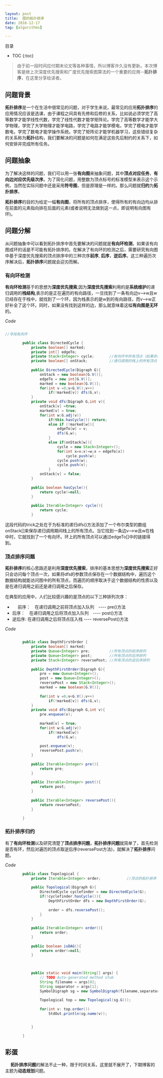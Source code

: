 ```yaml
---

layout: post
title:  图的拓扑排序
date: 2016-12-17
tag: [algorithms]

---
```


目录

* TOC 
{:toc}

>由于前一段时间应付期末论文等各种事情，所以博客许久没有更新。本次博客是继上次深度优先搜索和广度优先搜索图算法的一个重要的应用--**拓扑排序**，在这里分享给读者。

## 问题背景

**拓扑排序**是一个在生活中很常见的问题，对于学生来说，最常见的应用**拓扑排序**的应用情况应该是选课，由于课程之间具有先修和后修的关系，比如说必须学完了高等数学才能学线性代数，学完了线性代数才能学矩阵论。学完了高等数学才能学大学物理，学完了大学物理才能学电路，学完了电路才能学模电，学完了模电才能学数电，学完了数电才能学操作系统。学完了矩阵论才能学机器学习，这些错综复杂的关系称为**拓扑**结构，我们要解决的问题是如何在满足这些先后制约的关系下，如何安排并完成所有任务。

## 问题抽象

为了解决这样的问题，我们可以用一张**有向图**来抽象问题，其中**顶点对应任务**，**有向边对应优先级次序**。为了简化问题，用整数为顶点标号的标准模型来表示这个示例，当然在实际问题中还是采用**符号图**，但是原理是一样的。那么问题就**归约**为**拓扑排序**。

**拓扑排序**的目的为给定一幅**有向图**，将所有的顶点排序，使得所有的有向边均从排在前面的元素指向排在后面的元素(或者说明无法做到这一点，即说明有向图有环)。

## 问题分解

从问题抽象中可以看到拓扑排序中首先要解决的问题就是**有向环检测**，如果该有向图成环的话是不可能有拓扑排序的。在解决了有向环的检测之后，需要研究有向图中基于深度优先搜索的顶点排序中的三种次序**前序**, **后序**，**逆后序**。这三种遍历次序解决后，**拓扑排序**问题就会迎刃而解。

### 有向环检测

**有向环检测**基于的思想为**深度优先搜索**,因为**深度优先搜索**利用的是**系统维护**的递归调用的**栈结构**,表示的是正在遍历的有向路径，一旦找到了一条有向边v-->w且w已经存在于栈中，就找到了一个环，因为栈表示的是w到的有向路径，而v-->w正好补全了这个环。同时，如果没有找到这样的边，那么就意味着这幅**有向图是无环**的。

*Code*

```java

//寻找有向环

		public class DirectedCycle {
			private boolean[] marked;
			private int[] edgeTo;
			private Stack<Integer> cycle;		//有向环中所有顶点（如果存在）
			private boolean[] onStack;			//递归调用的栈上的所有顶点
	
			public DirectedCycle(Digraph G){
				onStack = new boolean[G.V()];
				edgeTo = new int[G.V()];
				marked = new boolean[G.V()];
				for(int v =0;v<G.V();v++)
					if(!marked[v]) dfs(G,v);
			}
			private void dfs(Digraph G,int v){
				onStack[v] =true;
				marked[v] = true;
				for(int w:G.adj(v))
					if(this.hasCycle()) return;
					else if (!marked[w]){
						edgeTo[w] = v;
						dfs(G,w);
					}
					else if(onStack[w]){
						cycle = new Stack<Integer>();
						for(int x=v;x!=w;x = edgeTo[x])
							cycle.push(w);
						cycle.push(w);
						cycle.push(v);
					}
				onStack[v] = false;
			}
	
			public boolean hasCycle(){ 
				return cycle!=null;
			}
	
			public Iterable<Integer> cycle(){
				return cycle;
			}
```

这段代码的trick之处在于为标准的递归dfs()方法添加了一个布尔类型的数组onStack[]来保存递归调用期间栈上的所有顶点。当它找到一条边v-->w且w在栈中时，它就找到了一个有向环。环上的所有顶点可以通过edgeTo[]中的链接得到。

### 顶点排序问题

**拓扑排序**的核心思路还是利用**深度优先搜索**，排序的基本思想为**深度优先搜索**正好只会访问每个顶点一次，如果将dfs的参数顶点保存在一个数据结构中，遍历这个数据结构就能访问图中的所有顶点，而遍历的顺序取决于这个数据结构的性质以及是在递归调用之前还是递归调用之后保存。


在典型的应用中，人们比较感兴趣的是顶点的以下三种排列次序：

+ 　 前序：　在递归调用之前将顶点加入队列　---- pre()方法
+   后序：　在递归调用之后将顶点加入队列　---- post()方法
+   逆后序: 在递归调用之后将顶点压入栈    ---- reversePost()方法

*Code*

```java

		public class DepthFirstOrder {
			private boolean[] marked;
			private Queue<Integer> pre;			//所有顶点的前序排列
			private Queue<Integer> post;		//所有顶点的后序排列
			private Stack<Integer> reversePost;	//所有顶点的逆后序排列
	
			public DepthFirstOrder(Digraph G){
				pre = new Queue<Integer>();
				post = new Queue<Integer>();
				reversePost = new Stack<Integer>();
				marked = new boolean[G.V()];
		
				for(int v =0;v<G.V();v++)
					if(!marked[v]) dfs(G,v);
			}
			private void dfs(Digraph G,int v){
				pre.enqueue(v);
		
				marked[v] = true;
				for(int w:G.adj(v))
					if(!marked[w])
						dfs(G,w);
		
				post.enqueue(v);
				reversePost.push(v);
			}
	
			public Iterable<Integer> pre(){
				return pre;
			}
	
			public Iterable<Integer> post(){
				return post;
			}
	
			public Iterable<Integer> reversePost(){
				return reversePost;
			}

		}
```

### 拓扑排序归约

有了**有向环检测**以及研究清楚了**顶点排序问题**，**拓扑排序问题**就简单了，首先检测是否有环，然后对遍历的顶点取逆后序(reversePost方法)，就解决了**拓扑排序**问题。

*Code*

```java
		public class Topological {
			private Iterable<Integer> order;			//顶点的拓扑排序
	
			public Topological(Digraph G){
				DirectedCycle cyclefinder = new DirectedCycle(G);
				if(!cyclefinder.hasCycle()){
					DepthFirstOrder dfs = new DepthFirstOrder(G);
			
					order = dfs.reversePost();
				}
			}
	
			public Iterable<Integer> order(){
				return order;
			}
	
			public boolean isDAG(){
				return order!=null;
			}
	
	

			public static void main(String[] args) {
				// TODO Auto-generated method stub
				String filename = args[0];
				String separator = args[1];
				SymbolDigraph sg = new SymbolDigraph(filename,separator);
		
				Topological top = new Topological(sg.G());
		
				for(int v: top.order())
					StdOut.println(sg.name(v));
		

			}

		}
```

## 彩蛋
　
**拓扑排序问题**的解法不止一种，限于时间关系，这里就不展开了，下期博客的主题为**动态规划**问题。







